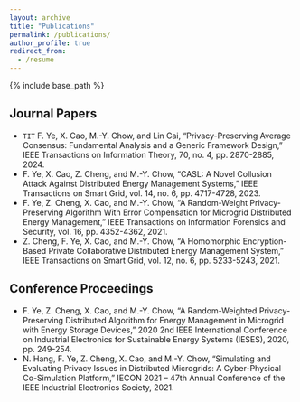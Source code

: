 ```yaml
---
layout: archive
title: "Publications"
permalink: /publications/
author_profile: true
redirect_from:
  - /resume
---
```


{% include base_path %}

Journal Papers
------
* `TIT` F. Ye, X. Cao, M.-Y. Chow, and Lin Cai, “Privacy-Preserving Average Consensus: Fundamental Analysis and a Generic Framework Design,” IEEE Transactions on Information Theory, 70, no. 4, pp. 2870-2885, 2024.
* F. Ye, X. Cao, Z. Cheng, and M.-Y. Chow, “CASL: A Novel Collusion Attack Against Distributed Energy Management Systems,” IEEE Transactions on Smart Grid, vol. 14, no. 6, pp. 4717-4728, 2023.
* F. Ye, Z. Cheng, X. Cao, and M.-Y. Chow, “A Random-Weight Privacy-Preserving Algorithm With Error Compensation for Microgrid Distributed Energy Management,” IEEE Transactions on Information Forensics and Security, vol. 16, pp. 4352-4362, 2021.
* Z. Cheng, F. Ye, X. Cao, and M.-Y. Chow, “A Homomorphic Encryption-Based Private Collaborative Distributed Energy Management System,” IEEE Transactions on Smart Grid, vol. 12, no. 6, pp. 5233-5243, 2021.

Conference Proceedings
------
* F. Ye, Z. Cheng, X. Cao, and M.-Y. Chow, “A Random-Weighted Privacy-Preserving Distributed Algorithm for Energy Management in Microgrid with Energy Storage Devices,” 2020 2nd IEEE International Conference on Industrial Electronics for Sustainable Energy Systems (IESES), 2020, pp. 249-254.
* N. Hang, F. Ye, Z. Cheng, X. Cao, and M.-Y. Chow, “Simulating and Evaluating Privacy Issues in Distributed Microgrids: A Cyber-Physical Co-Simulation Platform,” IECON 2021 – 47th Annual Conference of the IEEE Industrial Electronics Society, 2021.
  
